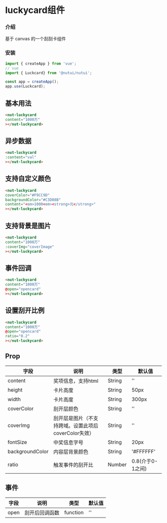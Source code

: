 #  luckycard组件

### 介绍
    
基于 canvas 的一个刮刮卡组件
    
### 安装
 ``` javascript
import { createApp } from 'vue';
// vue
import { Luckcard} from '@nutui/nutui';

const app = createApp();
app.use(Luckcard);

```   
    
 ## 基本用法

```html
<nut-luckycard 
content="1000万"
></nut-luckycard>
```
## 异步数据

```html
<nut-luckycard 
:content="val"
></nut-luckycard>
```
## 支持自定义颜色

```html
<nut-luckycard 
coverColor="#F9CC9D" 
backgroundColor="#C3D08B" 
content="<em>1000<em><strong>元</strong>"
></nut-luckycard>
```
## 支持背景是图片

```html
<nut-luckycard 
content="1000万" 
:coverImg="coverImage"
></nut-luckycard>
```

## 事件回调

```html
<nut-luckycard 
content="1000万"
@open="opencard"
></nut-luckycard>
```
## 设置刮开比例

```html
<nut-luckycard 
content="1000万"
@open="opencard"
ratio="0.2"
></nut-luckycard>
```

## Prop

| 字段 | 说明 | 类型 | 默认值
|----- | ----- | ----- | ----- 
| content | 奖项信息，支持html | String | ''
| height | 卡片高度 | String | 50px
| width | 卡片高度 | String | 300px
| coverColor | 刮开层颜色 | String | ''
| coverImg | 刮开层是图片（不支持跨域。设置此项后coverColor失效） | String | ''
| fontSize | 中奖信息字号 | String | 20px
| backgroundColor | 内容层背景颜色 | String | '#FFFFFF'
| ratio | 触发事件的刮开比 | Number |0.8(介于0-1之间)

## 事件

| 字段 | 说明 | 类型 | 默认值
|----- | ----- | ----- | ----- 
| open | 刮开后回调函数 | function | ''



